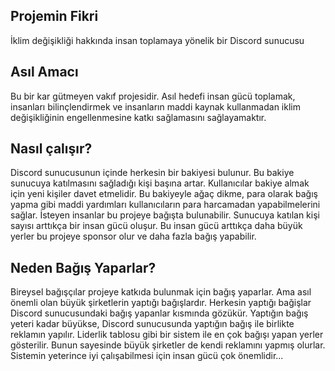 ## Projemin Fikri
İklim değişikliği hakkında insan toplamaya yönelik bir Discord sunucusu

## Asıl Amacı
Bu bir kar gütmeyen vakıf projesidir. Asıl hedefi insan gücü toplamak, insanları bilinçlendirmek ve insanların maddi kaynak kullanmadan iklim değişikliğinin engellenmesine katkı sağlamasını sağlayamaktır.

## Nasıl çalışır?
Discord sunucusunun içinde herkesin bir bakiyesi bulunur.
Bu bakiye sunucuya katılmasını sağladığı kişi başına artar. Kullanıcılar bakiye almak için yeni kişiler davet etmelidir. Bu bakiyeyle ağaç dikme, para olarak bağış yapma gibi maddi yardımları kullanıcıların para harcamadan yapabilmelerini sağlar.
İsteyen insanlar bu projeye bağışta bulunabilir.
Sunucuya katılan kişi sayısı arttıkça bir insan gücü oluşur. Bu insan gücü arttıkça daha büyük yerler bu projeye sponsor olur ve daha fazla bağış yapabilir.

## Neden Bağış Yaparlar?
Bireysel bağışçılar projeye katkıda bulunmak için bağış yaparlar. Ama asıl önemli olan büyük şirketlerin yaptığı bağışlardır. Herkesin yaptığı bağişlar Discord sunucusundaki bağış yapanlar kısmında gözükür. Yaptığın bağış yeteri kadar büyükse, Discord sunucusunda yaptığın bağış ile birlikte reklamın yapılır. Liderlik tablosu gibi bir sistem ile en çok bağışı yapan yerler gösterilir. Bunun sayesinde büyük şirketler de kendi reklamını yapmış olurlar. Sistemin yeterince iyi çalışabilmesi için insan gücü çok önemlidir...
